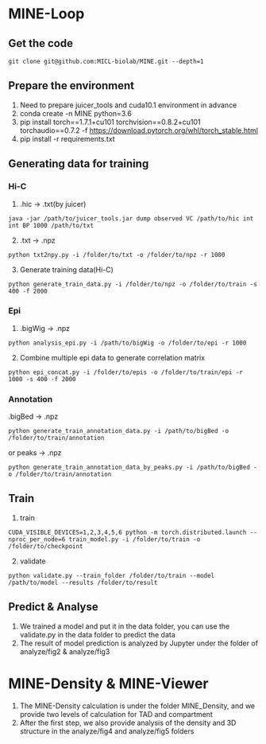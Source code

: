 # MINE-Loop
## Get the code
```
git clone git@github.com:MICL-biolab/MINE.git --depth=1
```
## Prepare the environment
1. Need to prepare juicer_tools and cuda10.1 environment in advance
2. conda create -n MINE python=3.6
3. pip install torch==1.7.1+cu101 torchvision==0.8.2+cu101 torchaudio==0.7.2 -f https://download.pytorch.org/whl/torch_stable.html
4. pip install -r requirements.txt
## Generating data for training
### Hi-C
1. .hic -> .txt(by juicer)
```
java -jar /path/to/juicer_tools.jar dump observed VC /path/to/hic int int BP 1000 /path/to/txt
```
2. .txt -> .npz
```
python txt2npy.py -i /folder/to/txt -o /folder/to/npz -r 1000
```
3. Generate training data(Hi-C)
```
python generate_train_data.py -i /folder/to/npz -o /folder/to/train -s 400 -f 2000
```
### Epi
1. .bigWig -> .npz
```
python analysis_epi.py -i /path/to/bigWig -o /folder/to/epi -r 1000
```
2. Combine multiple epi data to generate correlation matrix
```
python epi_concat.py -i /folder/to/epis -o /folder/to/train/epi -r 1000 -s 400 -f 2000
```
### Annotation
.bigBed -> .npz
```
python generate_train_annotation_data.py -i /path/to/bigBed -o /folder/to/train/annotation
```
or peaks -> .npz
```
python generate_train_annotation_data_by_peaks.py -i /path/to/bigBed -o /folder/to/train/annotation
```
## Train
1. train
```
CUDA_VISIBLE_DEVICES=1,2,3,4,5,6 python -m torch.distributed.launch --nproc_per_node=6 train_model.py -i /folder/to/train -o /folder/to/checkpoint
```
2. validate
```
python validate.py --train_folder /folder/to/train --model /path/to/model --results /folder/to/result
```
## Predict & Analyse
1. We trained a model and put it in the data folder, you can use the validate.py in the data folder to predict the data
2. The result of model prediction is analyzed by Jupyter under the folder of analyze/fig2 & analyze/fig3
# MINE-Density & MINE-Viewer
1. The MINE-Density calculation is under the folder MINE_Density, and we provide two levels of calculation for TAD and compartment
2. After the first step, we also provide analysis of the density and 3D structure in the analyze/fig4 and analyze/fig5 folders